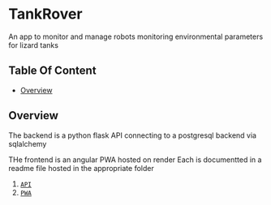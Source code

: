 # TankRover<!-- omit from toc -->

An app to monitor and manage robots monitoring environmental parameters for lizard tanks

## Table Of Content <!-- omit from toc -->

- [Overview](#overview)

## Overview

The backend is a python flask API connecting to a postgresql backend via sqlalchemy

THe frontend is an angular PWA hosted on render
Each is documentted in a readme file hosted in the appropriate folder

1. [`API`](./backend/README.md)
2. [`PWA`](./frontend/README.md)

